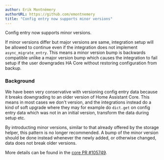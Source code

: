 ```yaml
---
author: Erik Montnémery
authorURL: https://github.com/emontnemery
title: "Config entry now supports minor versions"
---
```


Config entry now supports minor versions.

If minor versions differ but major versions are same, integration setup will be allowed to continue even if the integration does not implement `async_migrate_entry`. This means a minor version bump is backwards compatible unlike a major version bump which causes the integration to fail setup if the user downgrades HA Core without restoring configuration from backup.

### Background

We have been very conservative with versioning config entry data because it breaks downgrading to an older version of Home Assistant Core. This means in most cases we don't version, and the integrations instead do a kind of soft upgrade where they may for example do `dict.get` on config entry data which was not in an initial version, transform the data during setup etc.

By introducting minor versions, similar to that already offered by the storage helper, this pattern is no longer recommended.
A bump of the minor version should be done instead whenever the newly added, or otherwise changed, data does not break older versions.

More details can be found in the [core PR #105749](https://github.com/home-assistant/core/pull/105479).
